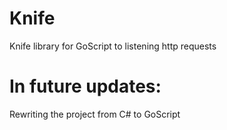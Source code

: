 # Knife
Knife library for GoScript to listening http requests

# In future updates:
Rewriting the project from C# to GoScript
